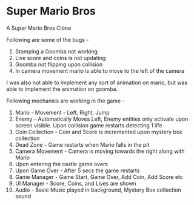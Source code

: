 # Super Mario Bros
 A Super Mario Bros Clone

Following are some of the bugs -
1. Stomping a Goomba not working
2. Live score and coins is not updating
3. Goomba not flipping upon collision
4. In camera movement mario is able to move to the left of the camera

I was also not able to implement any sort of animation on mario, but was able to implement the animation on goomba.

Following mechanics are working in the game -
1. Mario - Movement - Left, Right, Jump
2. Enemy - Automatically Moves Left, Enemy entities only activate upon screen visible. Upon collision game restarts detecting 1 life
3. Coin Collection - Coin and Score is incremented upon mystery box collection
4. Dead Zone - Game restarts when Mario falls in the pit
5. Camera Movement - Camera is moving towards the right along with Mario
6. Upon entering the castle game overs
7. Upon Game Over - After 5 secs the game restarts
8. Game Manager - Game Start, Game Over, Add Coin, Add Score etc
9. UI Manager - Score, Coins, and Lives are shown
10. Audio - Basic Music played in background, Mystery Box collection sound